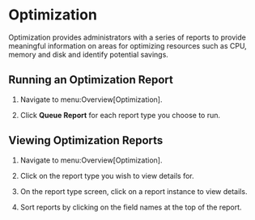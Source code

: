 # Optimization

Optimization provides administrators with a series of reports to provide
meaningful information on areas for optimizing resources such as CPU,
memory and disk and identify potential savings.

## Running an Optimization Report

1.  Navigate to menu:Overview\[Optimization\].

2.  Click **Queue Report** for each report type you choose to run.

## Viewing Optimization Reports

1.  Navigate to menu:Overview\[Optimization\].

2.  Click on the report type you wish to view details for.

3.  On the report type screen, click on a report instance to view
    details.

4.  Sort reports by clicking on the field names at the top of the
    report.
